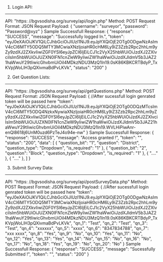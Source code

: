1. Login API:
-------------
API: "https: //bgvsodisha.org/survey/api/login.php"
Method: POST
Request Format: JSON
Request Payload: {
    "username": "surveyor",
    "password": "Password@xyz"
}
Sample Successfull Response: {
    "response": "SUCCESS",
    "message": "Successfully logged In.",
    "token": "eyJ0eXAiOiJKV1QiLCJhbGciOiJIUzI1NiJ9.eyJpYXQiOjE2OTg0ODgwNzAsImV4cCI6MTY5ODQ5MTY3MCwiaXNzIjoiaHR0cHM6Ly9iZ3Zzb2Rpc2hhLm9yZy9zdXJ2ZXkvIiwiZGF0YSI6eyJpZCI6IjEiLCJ1c2VyX25hbWUiOiJzdXJ2ZXlvciIsIm5hbWUiOiJUZXN0IFN1cnZleW9yIiwiZW1haWwiOiJzdXJldmV5b3JAZ21haWwuY29tIiwicGhvbmUiOiI4MDkzNDU3MzQ1In19.0sK86KBKCRTBdyP_TxKVpjWoLlH3pQXivmaBdPvLKVk",
    "status": "200"
}

2. Get Question Lists:
---------------------
API: "https: //bgvsodisha.org/survey/api/getQuestions.php"
Method: POST
Request Format: JSON
Request Payload: {
    //After sucessfull login genrated token will be passed here
    "token": "eyJ0eXAiOiJKV1QiLCJhbGciOiJIUzI1NiJ9.eyJpYXQiOjE2OTg0ODQzMTcsImV4cCI6MTY5ODQ4NzkxNywiaXNzIjoiaHR0cHM6Ly9iZ3Zzb2Rpc2hhLm9yZy9zdXJ2ZXkvIiwiZGF0YSI6eyJpZCI6IjEiLCJ1c2VyX25hbWUiOiJzdXJ2ZXlvciIsIm5hbWUiOiJUZXN0IFN1cnZleW9yIiwiZW1haWwiOiJzdXJldmV5b3JAZ21haWwuY29tIiwicGhvbmUiOiI4MDkzNDU3MzQ1In19.WVLHiPiwAnr-enQl8618j6UnM0uzd6PzTeJ4o94e-nw"
}
Sample Successfull Response: {
    "response": "SUCCESS",
    "message": "Access granted !",
    "token": "",
    "status": "200",
    "data": [
        {
            "question_bit": "1",
            "question": "District",
            "question_type": "Dropdown",
            "is_required": "1"
        },
        {
            "question_bit": "2",
            "question": "Block",
            "question_type": "Dropdown",
            "is_required": "1"
        },
        {
            "...."
        },
        {
            "...."
        },
    ]
}

3. Submit Survey Data:
----------------------
API: "https: //bgvsodisha.org/survey/api/postSurveyData.php"
Method: POST
Request Format: JSON
Request Payload: {
     //After sucessfull login genrated token will be passed here
    "token": "eyJ0eXAiOiJKV1QiLCJhbGciOiJIUzI1NiJ9.eyJpYXQiOjE2OTg0ODgwNzAsImV4cCI6MTY5ODQ5MTY3MCwiaXNzIjoiaHR0cHM6Ly9iZ3Zzb2Rpc2hhLm9yZy9zdXJ2ZXkvIiwiZGF0YSI6eyJpZCI6IjEiLCJ1c2VyX25hbWUiOiJzdXJ2ZXlvciIsIm5hbWUiOiJUZXN0IFN1cnZleW9yIiwiZW1haWwiOiJzdXJldmV5b3JAZ21haWwuY29tIiwicGhvbmUiOiI4MDkzNDU3MzQ1In19.0sK86KBKCRTBdyP_TxKVpjWoLlH3pQXivmaBdPvLKVk",
    "qn_1": "Test",
    "qn_2": "Test",
    "qn_3": "Test",
    "qn_4": "xxxxxx",
    "qn_5": "xxxx",
    "qn_6": "8347834788",
    "qn_7": "xxx xxxx",
    "qn_8": "Yes",
    "qn_9": "No",
    "qn_10": "Yes",
    "qn_11": "No",
    "qn_12": "Yes",
    "qn_13": "Yes",
    "qn_14": "No",
    "qn_15": "No",
    "qn_16": "No",
    "qn_17": "No",
    "qn_18": "Yes",
    "qn_19": "No",
    "qn_20": "No"
}
Sample Successfull Response: {
    "response": "SUCCESS",
    "message": "Sucessfully Submitted !",
    "token": "",
    "status": "200"
}